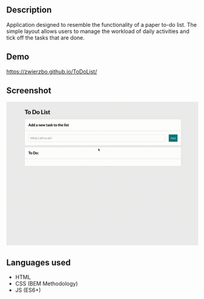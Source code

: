 
## Description

Application designed to resemble the functionality of a paper to-do list. The simple layout allows users to manage the workload of daily activities and tick off the tasks that are done.

## Demo

https://zwierzbo.github.io/ToDoList/ 

## Screenshot

![Przykładowe działanie](demo/demo.gif)

## Languages used

- HTML
- CSS (BEM Methodology)
- JS (ES6+)

